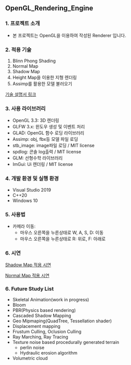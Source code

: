 ## OpenGL_Rendering_Engine


### 1. 프로젝트 소개
* 본 프로젝트는 OpenGL을 이용하여 작성된 Renderer 입니다.

### 2. 적용 기술
1. Blinn Phong Shading
2. Normal Map
3. Shadow Map
4. Height Map을 이용한 지형 렌더링
5. Assimp를 활용한 모델 불러오기

[기술 설명서 링크](https://chalk-playroom-034.notion.site/OpenGL-Renderer-1697e21379dd8007aaacf9f8b2b6d786?pvs=4)

### 3. 사용 라이브러리
* OpenGL 3.3: 3D 렌더링
* GLFW 3.x: 윈도우 생성 및 이벤트 처리
* GLAD: OpenGL 함수 로딩 라이브러리
* Assimp: obj, fbx등 모델 파일 로딩
* stb_image: image파일 로딩 / MIT license
* spdlog: 콘솔 log출력 / MIT license
* GLM: 선형수학 라이브러리 
* ImGui: Ui 렌더링 / MIT license

### 4. 개발 환경 및 실행 환경
* Visual Studio 2019
* C++20
* Windows 10

### 5. 사용법
* 카메라 이동:
  * 마우스 오른쪽을 누른상태로 W, A, S, D: 이동
  * 마우스 오른쪽을 누른상태로 R: 위로, F: 아래로

### 6. 시연
[Shadow Map 적용 시연](https://github.com/AfterBrun/OpenGL-RenderingEngine/issues/2#issue-2761667069)

[Normal Map 적용 시연](https://github.com/AfterBrun/OpenGL-RenderingEngine/issues/1#issue-2761665275)


### 6. Future Study List
* Skeletal Animation(work in progress)
* Bloom
* PBR(Physics based rendering)
* Cascaded Shadow Mapping
* Geo Mipmaping(QuadTree, Tessellation shader)
* Displacement mapping
* Frustum Culling, Oclusion Culling
* Ray Marching, Ray Tracing
* Texture noise based procedurally generated terrain
    * perlin noise
    * Hydraulic erosion algorithm
* Volumetric cloud
